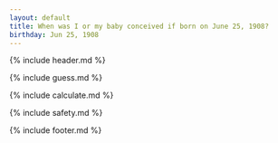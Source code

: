 ```yaml
---
layout: default
title: When was I or my baby conceived if born on June 25, 1908?
birthday: Jun 25, 1908
---
```


{% include header.md %}

{% include guess.md %}

{% include calculate.md %}

{% include safety.md %}

{% include footer.md %}



